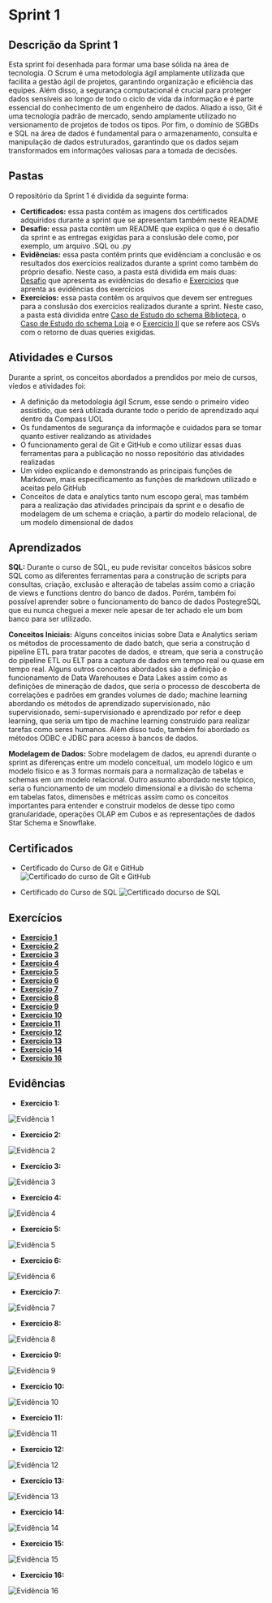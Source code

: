 # Sprint 1

## Descrição da Sprint 1

Esta sprint foi desenhada para formar uma base sólida na área de tecnologia. O Scrum é uma metodologia ágil amplamente utilizada que facilita a gestão ágil de projetos, garantindo organização e eficiência das equipes. Além disso, a segurança computacional é crucial para proteger dados sensíveis ao longo de todo o ciclo de vida da informação e é parte essencial do conhecimento de um engenheiro de dados. Aliado a isso, Git é uma tecnologia padrão de mercado, sendo amplamente utilizado no versionamento de projetos de todos os tipos. Por fim, o domínio de SGBDs e SQL na área de dados é fundamental para o armazenamento, consulta e manipulação de dados estruturados, garantindo que os dados sejam transformados em informações valiosas para a tomada de decisões.

## Pastas

O repositório da Sprint 1 é dividida da seguinte forma:
- **Certificados:** essa pasta contêm as imagens dos certificados adquiridos durante a sprint que se apresentam também neste README
- **Desafio:** essa pasta contêm um README que explica o que é o desafio da sprint e as entregas exigidas para a conslusão dele como, por exemplo, um arquivo .SQL ou .py
- **Evidências:** essa pasta contêm prints que evidênciam a conclusão e os resultados dos exercícios realizados durante a sprint como também do próprio desafio. Neste caso, a pasta está dividida em mais duas: [Desafio](/Sprint_1/Evidencias/Desafio/) que apresenta as evidências do desafio e [Exercicios](/Sprint_1/Evidencias/Exercicios/) que aprenta as evidências dos exercícios 
- **Exercícios:** essa pasta contêm os arquivos que devem ser entregues para a conslusão dos exercícios realizados durante a sprint. Neste caso, a pasta está dividida entre [Caso de Estudo do schema Biblioteca](/Sprint_1/Exercicios/Caso_de_Estudo_Biblioteca/), o [Caso de Estudo do schema Loja](/Sprint_1/Exercicios/Caso_de_Estudo_Loja/) e o [Exercício II](/Sprint_1/Exercicios/Exercicios_II/) que se refere aos CSVs com o retorno de duas queries exigidas. 

## Atividades e Cursos

Durante a sprint, os conceitos abordados a prendidos por meio de cursos, víedos e atividades foi:
- A definição da metodologia ágil Scrum, esse sendo o primeiro vídeo assistido, que será utilizada durante todo o perído de aprendizado aqui dentro da Compass UOL
- Os fundamentos de segurança da informaçõe e cuidados para se tomar quanto estiver realizando as atividades
- O funcionamento geral de Git e GitHub e como utilizar essas duas ferramentas para a publicação no nosso repositório das atividades realizadas
- Um vídeo explicando e demonstrando as principais funções de Markdown, mais especificamento as funções de markdown utilizado e aceitas pelo GitHub
- Conceitos de data e analytics tanto num escopo geral, mas também para a realização das atividades principais da sprint e o desafio de modelagem de um schema e criação, a partir do modelo relacional, de um modelo dimensional de dados

## Aprendizados

**SQL:** Durante o curso de SQL, eu pude revisitar conceitos básicos sobre SQL como as diferentes ferramentas para a construção de scripts para consultas, criação, exclusão e alteração de tabelas assim como a criação de views e functions dentro do banco de dados. Porém, também foi possível aprender sobre o funcionamento do banco de dados PostegreSQL que eu nunca cheguei a mexer nele apesar de ter achado ele um bom banco para ser utilizado.

**Conceitos Iniciais:** Alguns conceitos inicias sobre Data e Analytics seriam os métodos de processamento de dado batch, que seria a construção d pipeline ETL para tratar pacotes de dados, e stream, que seria a construção do pipeline ETL ou ELT para a captura de dados em tempo real ou quase em tempo real.
Alguns outros conceitos abordados são a definição e funcionamento de Data Warehouses e Data Lakes assim como as definições de mineração de dados, que seria o processo de descoberta de correlações e padrões em grandes volumes de dado; machine learning abordando os métodos de aprendizado supervisionado, não supervisionado, semi-supervisionado e aprendizado por refor e deep learning, que seria um tipo de machine learning construído para realizar tarefas como seres humanos.
Além disso tudo, também foi abordado os métodos ODBC e JDBC para acesso à bancos de dados.

**Modelagem de Dados:** Sobre modelagem de dados, eu aprendi durante o sprint as diferenças entre um modelo conceitual, um modelo lógico e um modelo físico e as 3 formas normais para a normalização de tabelas e schemas em um modelo relacional. Outro assunto abordado neste tópico, seria o funcionamento de um modelo dimensional e a divisão do schema em tabelas fatos, dimensões e métricas assim como os conceitos importantes para entender e construir modelos de desse tipo como  granularidade, operações OLAP em Cubos e as representações de dados Star Schema e Snowflake.

## Certificados

- Certificado do Curso de Git e GitHub
![Certificado do curso de Git e GitHub](/Sprint_1/Certificados/UC-2fc2b3ba-2bd4-465a-95f9-c3d07ef9c5c5.jpg)

- Certificado do Curso de SQL
![Certificado docurso de SQL](/Sprint_1/Certificados/UC-7a21ec96-67a3-46c7-9423-6ca04a092e1e.jpg)

## Exercícios

- [**Exercício 1**](/Sprint_1/Exercicios/Caso_de_Estudo_Biblioteca/E01.sql)
- [**Exercício 2**](/Sprint_1/Exercicios/Caso_de_Estudo_Biblioteca/E02.sql)
- [**Exercício 3**](/Sprint_1/Exercicios/Caso_de_Estudo_Biblioteca/E03.sql)
- [**Exercício 4**](/Sprint_1/Exercicios/Caso_de_Estudo_Biblioteca/E04.sql)
- [**Exercício 5**](/Sprint_1/Exercicios/Caso_de_Estudo_Biblioteca/E05.sql)
- [**Exercício 6**](/Sprint_1/Exercicios/Caso_de_Estudo_Biblioteca/E06.sql)
- [**Exercício 7**](/Sprint_1/Exercicios/Caso_de_Estudo_Biblioteca/E07.sql)
- [**Exercício 8**](/Sprint_1/Exercicios/Caso_de_Estudo_Loja/E08.sql)
- [**Exercício 9**](/Sprint_1/Exercicios/Caso_de_Estudo_Loja/E09.sql)
- [**Exercício 10**](/Sprint_1/Exercicios/Caso_de_Estudo_Loja/E10.sql)
- [**Exercício 11**](/Sprint_1/Exercicios/Caso_de_Estudo_Loja/E11.sql)
- [**Exercício 12**](/Sprint_1/Exercicios/Caso_de_Estudo_Loja/E12.sql)
- [**Exercício 13**](/Sprint_1/Exercicios/Caso_de_Estudo_Loja/E13.sql)
- [**Exercício 14**](/Sprint_1/Exercicios/Caso_de_Estudo_Loja/E14.sql)
- [**Exercício 16**](/Sprint_1/Exercicios/Caso_de_Estudo_Loja/E15.sql)

## Evidências

- **Exercício 1:**

![Evidência 1](/Sprint_1/Evidencias/Exercicios/E01.png)

- **Exercício 2:**

![Evidência 2](/Sprint_1/Evidencias/Exercicios/E02.png)

- **Exercício 3:**

![Evidência 3](/Sprint_1/Evidencias/Exercicios/E03.png)

- **Exercício 4:**

![Evidência 4](/Sprint_1/Evidencias/Exercicios/E04.png)

- **Exercício 5:**

![Evidência 5](/Sprint_1/Evidencias/Exercicios/E05.png)

- **Exercício 6:**

![Evidência 6](/Sprint_1/Evidencias/Exercicios/E06.png)

- **Exercício 7:**

![Evidência 7](/Sprint_1/Evidencias/Exercicios/E07.png)

- **Exercício 8:**

![Evidência 8](/Sprint_1/Evidencias/Exercicios/E08.png)

- **Exercício 9:**

![Evidência 9](/Sprint_1/Evidencias/Exercicios/E09.png)

- **Exercício 10:**

![Evidência 10](/Sprint_1/Evidencias/Exercicios/E10.png)

- **Exercício 11:**

![Evidência 11](/Sprint_1/Evidencias/Exercicios/E11.png)

- **Exercício 12:**

![Evidência 12](/Sprint_1/Evidencias/Exercicios/E12.png)

- **Exercício 13:**

![Evidência 13](/Sprint_1/Evidencias/Exercicios/E13.png)

- **Exercício 14:**

![Evidência 14](/Sprint_1/Evidencias/Exercicios/E14.png)

- **Exercício 15:**

![Evidência 15](/Sprint_1/Evidencias/Exercicios/E15.png)

- **Exercício 16:**

![Evidência 16](/Sprint_1/Evidencias/Exercicios/E16.png)